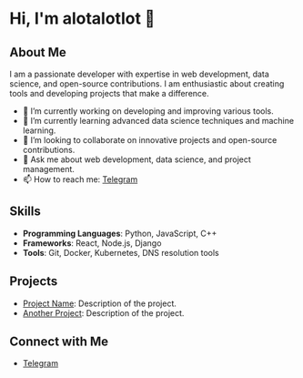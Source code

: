 # Hi, I'm alotalotlot 👋

## About Me

I am a passionate developer with expertise in web development, data science, and open-source contributions. I am enthusiastic about creating tools and developing projects that make a difference.

- 🔭 I’m currently working on developing and improving various tools.
- 🌱 I’m currently learning advanced data science techniques and machine learning.
- 👯 I’m looking to collaborate on innovative projects and open-source contributions.
- 💬 Ask me about web development, data science, and project management.
- 📫 How to reach me: [Telegram](https://t.me/a_lot_lot)

## Skills

- **Programming Languages**: Python, JavaScript, C++
- **Frameworks**: React, Node.js, Django
- **Tools**: Git, Docker, Kubernetes, DNS resolution tools

## Projects

- [Project Name](https://github.com/alotalotlot/project-name): Description of the project.
- [Another Project](https://github.com/alotalotlot/another-project): Description of the project.

## Connect with Me

- [Telegram](https://t.me/a_lot_lot)

<!--
**alotlotlot/alotlotlot** is a ✨ _special_ ✨ repository because its `README.md` (this file) appears on your GitHub profile.

Here are some ideas to get you started:

- 🔭 I’m currently working on ...
- 🌱 I’m currently learning ...
- 👯 I’m looking to collaborate on ...
- 🤔 I’m looking for help with ...
- 💬 Ask me about ...
- 📫 How to reach me: ...
- 😄 Pronouns: ...
- ⚡ Fun fact: ...
-->
